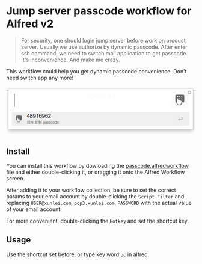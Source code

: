 # Jump server passcode workflow for Alfred v2

> For security, one should login jump server before work on product server. Usually we use authorize by dynamic passcode.
After enter ssh command, we need to switch mail application to get passcode.  It's inconvenience. And make me crazy.

This workflow could help you get dynamic passcode convenience. Don't need switch app any more!



![screenshot](./screenshot.jpg)


## Install

You can install this workflow by dowloading the [passcode.alfredworkflow](https://github.com/kkfnui/passcode/raw/master/passcode.alfredworkflow) file and either double-clicking it,
 or dragging it onto the Alfred Workflow screen.

After adding it to your workflow collection, be sure to set the correct params to your email account by double-clicking the `Script Filter` and replacing
 `USER@xunlei.com`, `pop3.xunlei.com`, `PASSWORD` with the actual value of your email account.
 
For more convenient, double-clicking the `Hotkey` and set the shortcut key.

## Usage

Use the shortcut set before, or type key word `pc` in alfred.

